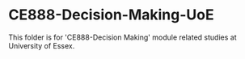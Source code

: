 # CE888-Decision-Making-UoE
This folder is for 'CE888-Decision Making' module related studies at University of Essex.
